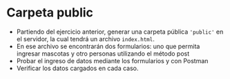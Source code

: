# Carpeta public

-   Partiendo del ejercicio anterior, generar una carpeta pública `'public'` en el servidor, la cual tendrá un archivo `index.html`.
-   En ese archivo se encontrarán dos formularios: uno que permita ingresar mascotas y otro personas utilizando el método post
-   Probar el ingreso de datos mediante los formularios y con Postman
-   Verificar los datos cargados en cada caso.
